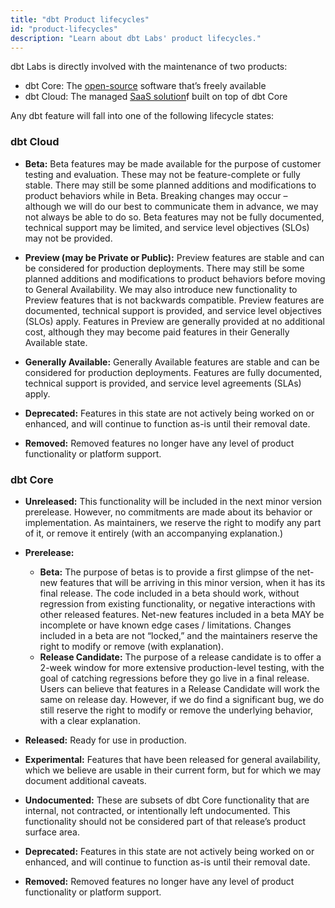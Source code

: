 ```yaml
---
title: "dbt Product lifecycles"
id: "product-lifecycles"
description: "Learn about dbt Labs' product lifecycles."
---
```


dbt Labs is directly involved with the maintenance of two products: 

- dbt Core: The [open-source](https://github.com/dbt-labs/dbt-core) software that’s freely available 
- dbt Cloud: The managed [SaaS solution](https://www.getdbt.com/signup)f built on top of dbt Core

Any dbt feature will fall into one of the following lifecycle states:


### dbt Cloud

- **Beta:** Beta features may be made available for the purpose of customer testing and evaluation. These may not be feature-complete or fully stable. There may still be some planned additions and modifications to product behaviors while in Beta. Breaking changes may occur – although we will do our best to communicate them in advance, we may not always be able to do so. Beta features may not be fully documented, technical support may be limited, and service level objectives (SLOs) may not be provided.

- **Preview (may be Private or Public):**  Preview features are stable and can be considered for production deployments. There may still be some planned additions and modifications to product behaviors before moving to General Availability. We may also introduce new functionality to Preview features that is not backwards compatible. Preview features are documented, technical support is provided, and service level objectives (SLOs) apply. Features in Preview are generally provided at no additional cost, although they may become paid features in their Generally Available state. 

- **Generally Available:** Generally Available features are stable and can be considered for production deployments. Features are fully documented, technical support is provided, and service level agreements (SLAs) apply.

- **Deprecated:** Features in this state are not actively being worked on or enhanced, and will continue to function as-is until their removal date.
- **Removed:** Removed features no longer have any level of product functionality or platform support.

### dbt Core

- **Unreleased:** This functionality will be included in the next minor version prerelease. However, no commitments are made about its behavior or implementation. As maintainers, we reserve the right to modify any part of it, or remove it entirely (with an accompanying explanation.)

- **Prerelease:**
    * **Beta:** The purpose of betas is to provide a first glimpse of the net-new features that will be arriving in this minor version, when it has its
    final release. The code included in a beta should work, without regression from existing functionality, or negative interactions with other released
    features. Net-new features included in a beta MAY be incomplete or have known edge cases / limitations. Changes included in a beta are not “locked,”
    and the maintainers reserve the right to modify or remove (with explanation).
    * **Release Candidate:** The purpose of a release candidate is to offer a 2-week window for more extensive production-level testing, with the goal of
    catching regressions before they go live in a final release. Users can believe that features in a Release Candidate will work the same on release day.
    However, if we do find a significant bug, we do still reserve the right to modify or remove the underlying behavior, with a clear explanation. 
 - **Released:** Ready for use in production.
 - **Experimental:** Features that have been released for general availability, which we believe are usable in their current form, but for which we may
    document additional caveats. 
 - **Undocumented:** These are subsets of dbt Core functionality that are internal, not contracted, or intentionally left undocumented. This
    functionality should not be considered part of that release’s product surface area. 
 - **Deprecated:** Features in this state are not actively being worked on or enhanced, and will continue to function as-is until their removal date.
 - **Removed:** Removed features no longer have any level of product functionality or platform support.


